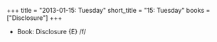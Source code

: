 +++
title = "2013-01-15: Tuesday"
short_title = "15: Tuesday"
books = ["Disclosure"]
+++


* Book: Disclosure {E} /f/
